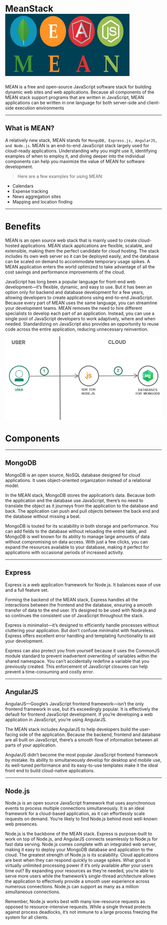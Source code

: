 # MeanStack                    <img src="MeanStack/2.1.jpg" width=400 height=200>

MEAN is a free and open-source JavaScript software stack for building dynamic web sites and web applications. Because all components of the MEAN stack support programs that are written in JavaScript, MEAN applications can be written in one language for both server-side and client-side execution environments
___
## What is MEAN?

A relatively new stack, MEAN stands for `MongoDB, Express.js, AngularJS, and Node.js`. MEAN is an end-to-end JavaScript stack largely used for cloud-ready applications. Understanding why you might use it, identifying examples of when to employ it, and diving deeper into the individual components can help you maximize the value of MEAN for software development.

> Here are a few examples for using MEAN:

- Calendars
- Expense tracking
- News aggregation sites
- Mapping and location finding
___
# Benefits
MEAN is an open source web stack that is mainly used to create cloud-hosted applications. MEAN stack applications are flexible, scalable, and extensible, making them the perfect candidate for cloud hosting. The stack includes its own web server so it can be deployed easily, and the database can be scaled on demand to accommodate temporary usage spikes. A MEAN application enters the world optimized to take advantage of all the cost savings and performance improvements of the cloud.

JavaScript has long been a popular language for front-end web development—it’s flexible, dynamic, and easy to use. But it has been an option only for backend and database development for a few years, allowing developers to create applications using end-to-end JavaScript. Because every part of MEAN uses the same language, you can streamline your development teams. MEAN removes the need to hire different specialists to develop each part of an application. Instead, you can use a single pool of JavaScript developers to work adaptively, where and when needed. Standardizing on JavaScript also provides an opportunity to reuse code across the entire application, reducing unnecessary reinvention. 

<img src="MeanStack/1.webp">

# Components
___
## MongoDB
MongoDB is an open source, NoSQL database designed for cloud applications. It uses object-oriented organization instead of a relational model.

In the MEAN stack, MongoDB stores the application’s data. Because both the application and the database use JavaScript, there’s no need to translate the object as it journeys from the application to the database and back. The application can push and pull objects between the back end and the database without missing a beat.

MongoDB is touted for its scalability in both storage and performance. You can add fields to the database without reloading the entire table, and MongoDB is well known for its ability to manage large amounts of data without compromising on data access. With just a few clicks, you can expand the resources available to your database, making it perfect for applications with occasional periods of increased activity.
___
## Express
Express is a web application framework for Node.js. It balances ease of use and a full feature set.

Forming the backend of the MEAN stack, Express handles all the interactions between the frontend and the database, ensuring a smooth transfer of data to the end user. It’s designed to be used with Node.js and so continues the consistent use of JavaScript throughout the stack.

Express is minimalist—it’s designed to efficiently handle processes without cluttering your application. But don’t confuse minimalist with featureless. Express offers excellent error handling and templating functionality to aid your development.

Express can also protect you from yourself because it uses the CommonJS module standard to prevent inadvertent overwriting of variables within the shared namespace. You can’t accidentally redefine a variable that you previously created. This enforcement of JavaScript closures can help prevent a time-consuming and costly error.
___
## AngularJS

AngularJS—Google’s JavaScript frontend framework—isn’t the only frontend framework in use, but it’s exceedingly popular. It is effectively the default for frontend JavaScript development. If you’re developing a web application in JavaScript, you’re using AngularJS.

The MEAN stack includes AngularJS to help developers build the user-facing side of the application. Because the backend, frontend and database are all built on JavaScript, there’s a smooth flow of information between all parts of your application.

AngularJS didn’t become the most popular JavaScript frontend framework by mistake. Its ability to simultaneously develop for desktop and mobile use, its well-tuned performance and its easy-to-use templates make it the ideal front end to build cloud-native applications.
___
## Node.js
Node.js is an open source JavaScript framework that uses asynchronous events to process multiple connections simultaneously. It is an ideal framework for a cloud-based application, as it can effortlessly scale requests on demand. You’re likely to find Node.js behind most well-known web presences.

Node.js is the backbone of the MEAN stack. Express is purpose-built to work on top of Node.js, and AngularJS connects seamlessly to Node.js for fast data serving. Node.js comes complete with an integrated web server, making it easy to deploy your MongoDB database and application to the cloud.
The greatest strength of Node.js is its scalability. Cloud applications are best when they can respond quickly to usage spikes. What good is virtually unlimited processing power if it’s only available after your users time out? By expanding your resources as they’re needed, you’re able to serve more users while the framework’s single-thread architecture allows the application to effectively provide a smooth user experience across numerous connections. Node.js can support as many as a million simultaneous connections.

Remember, Node.js works best with many low-resource requests as opposed to resource-intensive requests. While a single thread protects against process deadlocks, it’s not immune to a large process freezing the system for all clients.
